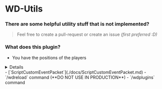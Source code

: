 # WD-Utils

### There are some helpful utility stuff that is not implemented?
> Feel free to create a pull-request or create an issue *(first preferred :D)*


### What does this plugin?
- You have the positions of the players
<details>

```java
package xxAROX.WDUtils.Test;

import xxAROX.WDUtils.WDUtilsPlugin;

WDUtilsPlugin.getInstance
```

  </details>
- [`ScriptCustomEventPacket`](./docs/ScriptCustomEventPacket.md)
- `/wdreload` command (**DO NOT USE IN PRODUCTION**)
- `/wdplugins` command

